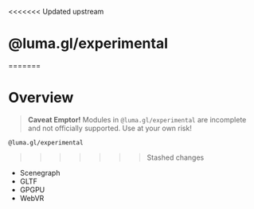 <<<<<<< Updated upstream
# @luma.gl/experimental
=======
# Overview

> **Caveat Emptor!** Modules in `@luma.gl/experimental` are incomplete and not officially supported. Use at your own risk!

`@luma.gl/experimental`
>>>>>>> Stashed changes

- Scenegraph
- GLTF
- GPGPU
- WebVR
